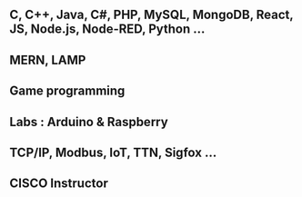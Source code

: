 
## C, C++, Java, C#, PHP, MySQL, MongoDB, React, JS, Node.js, Node-RED, Python ...
## MERN, LAMP
## Game programming
## Labs : Arduino & Raspberry
## TCP/IP, Modbus, IoT, TTN, Sigfox ... 
## CISCO Instructor 





